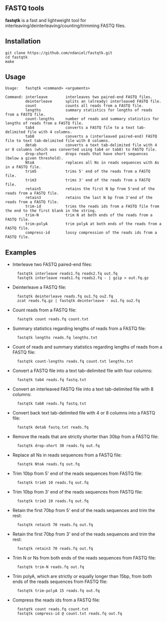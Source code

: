 FASTQ tools
------------

**fastqtk** is a fast and lightweight tool for interleaving/deinterleaving/counting/trimming FASTQ files.

Installation
------------

```
git clone https://github.com/ndaniel/fastqtk.git
cd fastqtk
make
```

Usage
-----
```
Usage:   fastqtk <command> <arguments>

Command: interleave        interleaves two paired-end FASTQ files.
         deinterleave      splits an (already) interleaved FASTQ file.
         count             counts all reads from a FASTQ file.
         lengths           summary statistics for lengths of reads from a FASTQ file.
         count-lengths     number of reads and summary statistics for lengths of reads from a FASTQ file.
         tab4              converts a FASTQ file to a text tab-delimited file with 4 columns.
         tab8              converts a (interleaved paired-end) FASTQ file to text tab-delimited file with 8 columns.
         detab             converts a text tab-delimited file with 4 or 8 columns (which was converted using tab4 or tab8) to FASTQ file.
         drop-short        drops reads that have short sequences (below a given threshold).
         NtoA              replaces all Ns in reads sequences with As in a FASTQ file.
         trim5             trims 5' end of the reads from a FASTQ file.
         trim3             trims 3' end of the reads from a FASTQ file.
         retain5           retains the first N bp from 5'end of the reads from a FASTQ file.
         retain3           retains the last N bp from 3'end of the reads from a FASTQ file.
         trim-id           trims the reads ids from a FASTQ file from the end to the first blank in the string.
         trim-N            trim N at both ends of the reads from a FASTQ file.
         trim-polyA        trim polyA at both ends of the reads from a FASTQ file.
         compress-id       lossy compression of the reads ids from a FASTQ file.

```

Examples
--------------

* Interleave two FASTQ paired-end files:

        fastqtk interleave reads1.fq reads2.fq out.fq
        fastqtk interleave reads1.fq reads2.fq - | gzip > out.fq.gz

* Deinterleave a FASTQ file:

        fastqtk deinterleave reads.fq ou1.fq ou2.fq
        zcat reads.fq.gz | fastqtk deinterleave - ou1.fq ou2.fq

* Count reads from a FASTQ file:

        fastqtk count reads.fq count.txt

* Summary statistics regarding lengths of reads from a FASTQ file:

        fastqtk lengths reads.fq lengths.txt

* Count of reads and summary statistics regarding lengths of reads from a FASTQ file:

        fastqtk count-lengths reads.fq count.txt lengths.txt

* Convert a FASTQ file into a text tab-delimited file with four columns:

        fastqtk tab4 reads.fq fastq.txt
        
* Convert an interleaved FASTQ file into a text tab-delimited file with 8 columns:

        fastqtk tab8 reads.fq fastq.txt

* Convert back text tab-delimited file with 4 or 8 columns into a FASTQ file:

        fastqtk detab fastq.txt reads.fq

* Remove the reads that are strictly shorter than 30bp from a FASTQ file:

        fastqtk drop-short 30 reads.fq out.fq
        
* Replace all Ns in reads sequences from a FASTQ file:

        fastqtk NtoA reads.fq out.fq

* Trim 10bp from 5' end of the reads sequences from FASTQ file:

        fastqtk trim5 10 reads.fq out.fq
        
* Trim 10bp from 3' end of the reads sequences from FASTQ file:

        fastqtk trim3 10 reads.fq out.fq
        
* Retain the first 70bp from 5' end of the reads sequences and trim the rest:

        fastqtk retain5 70 reads.fq out.fq
        
* Retain the first 70bp from 3' end of the reads sequences and trim the rest:

        fastqtk retain3 70 reads.fq out.fq
        
* Trim N or Ns from both ends of the reads sequences from FASTQ file:

        fastqtk trim-N reads.fq out.fq

* Trim polyA, which are strictly or equally longer than 15bp, from both ends of the reads sequences from FASTQ file:

        fastqtk trim-polyA 15 reads.fq out.fq

* Compress the reads ids from a FASTQ file:

        fastqtk count reads.fq count.txt
        fastqtk compress-id @ count.txt reads.fq out.fq
        
        
